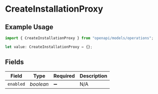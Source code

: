 # CreateInstallationProxy

## Example Usage

```typescript
import { CreateInstallationProxy } from "openapi/models/operations";

let value: CreateInstallationProxy = {};
```

## Fields

| Field              | Type               | Required           | Description        |
| ------------------ | ------------------ | ------------------ | ------------------ |
| `enabled`          | *boolean*          | :heavy_minus_sign: | N/A                |